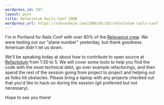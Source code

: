 ```yaml
--- 
wordpress_id: 387
layout: post
title: Refactotum Rails Conf 2008
wordpress_url: https://robsanheim.com/2008/05/29/refactotum-rails-conf-2008/
---
```

I'm in Portland for Rails Conf with over 80% of the <a href="https://thinkrelevance.com/about" title='see our ugly mugs'>Relevance crew</a>.  We were testing out our "plane number" yesterday, but thank goodness American didn't let us down.

We'll be speaking today at about how to contribute to open source at <a href="https://en.oreilly.com/rails2008/public/schedule/detail/2101">Refactotum</a> from 1:30 to 5.  We will cover some tools to help you find the code with the most technical debt, go over example refactorings, and then spend the rest of the session going from project to project and helping out as folks hit obstacles.  Please bring a laptop with any projects checked out that you'd like to hack on during the session (git preferred but not necessary). 

Hope to see you there!
